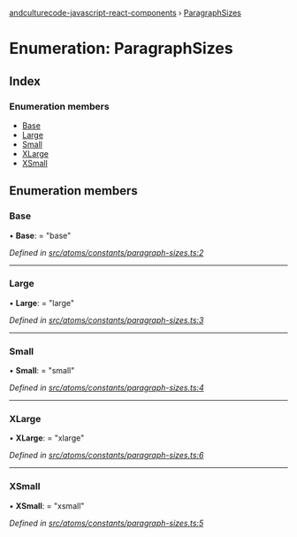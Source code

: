 [andculturecode-javascript-react-components](../README.md) › [ParagraphSizes](paragraphsizes.md)

# Enumeration: ParagraphSizes

## Index

### Enumeration members

* [Base](paragraphsizes.md#base)
* [Large](paragraphsizes.md#large)
* [Small](paragraphsizes.md#small)
* [XLarge](paragraphsizes.md#xlarge)
* [XSmall](paragraphsizes.md#xsmall)

## Enumeration members

###  Base

• **Base**: = "base"

*Defined in [src/atoms/constants/paragraph-sizes.ts:2](https://github.com/AndcultureCode/AndcultureCode.JavaScript.React.Components/blob/059eef4/src/atoms/constants/paragraph-sizes.ts#L2)*

___

###  Large

• **Large**: = "large"

*Defined in [src/atoms/constants/paragraph-sizes.ts:3](https://github.com/AndcultureCode/AndcultureCode.JavaScript.React.Components/blob/059eef4/src/atoms/constants/paragraph-sizes.ts#L3)*

___

###  Small

• **Small**: = "small"

*Defined in [src/atoms/constants/paragraph-sizes.ts:4](https://github.com/AndcultureCode/AndcultureCode.JavaScript.React.Components/blob/059eef4/src/atoms/constants/paragraph-sizes.ts#L4)*

___

###  XLarge

• **XLarge**: = "xlarge"

*Defined in [src/atoms/constants/paragraph-sizes.ts:6](https://github.com/AndcultureCode/AndcultureCode.JavaScript.React.Components/blob/059eef4/src/atoms/constants/paragraph-sizes.ts#L6)*

___

###  XSmall

• **XSmall**: = "xsmall"

*Defined in [src/atoms/constants/paragraph-sizes.ts:5](https://github.com/AndcultureCode/AndcultureCode.JavaScript.React.Components/blob/059eef4/src/atoms/constants/paragraph-sizes.ts#L5)*
